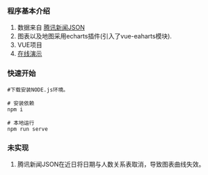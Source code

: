 ### 程序基本介绍

1. 数据来自 [腾讯新闻JSON](https://view.inews.qq.com/g2/getOnsInfo?name=disease_h5)
2. 图表以及地图采用echarts插件(引入了vue-eaharts模块).
3. VUE项目
5. [在线演示]()


### 快速开始
```
#下载安装NODE.js环境。

# 安装依赖
npm i

# 本地运行
npm run serve
```

### 未实现
1. 腾讯新闻JSON在近日将日期与人数关系表取消，导致图表曲线失效。